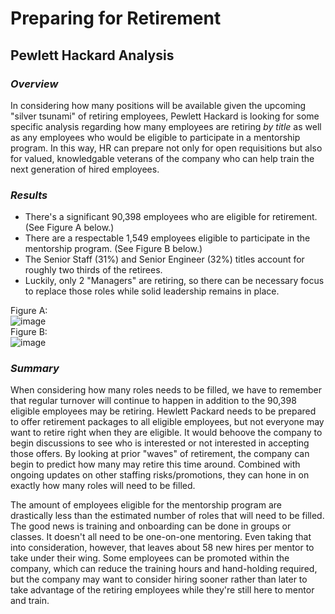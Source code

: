 # Preparing for Retirement
## Pewlett Hackard Analysis
### *Overview*
In considering how many positions will be available given the upcoming "silver tsunami" of retiring employees, Pewlett Hackard is looking for some specific analysis regarding how many employees are retiring *by title* as well as any employees who would be eligible to participate in a mentorship program. In this way, HR can prepare not only for open requisitions but also for valued, knowledgable veterans of the company who can help train the next generation of hired employees.
### *Results*
* There's a significant 90,398 employees who are eligible for retirement. (See Figure A below.)
* There are a respectable 1,549 employees eligible to participate in the mentorship program. (See Figure B below.)
* The Senior Staff (31%) and Senior Engineer (32%) titles account for roughly two thirds of the retirees.
* Luckily, only 2 "Managers" are retiring, so there can be necessary focus to replace those roles while solid leadership remains in place.

Figure A: <br /> 
![image](https://user-images.githubusercontent.com/87578449/135729198-4143464b-20c6-42ac-b112-594b2eb1546f.png) <br /> 
Figure B: <br /> 
![image](https://user-images.githubusercontent.com/87578449/135729224-1e61ce24-7808-46ad-9219-6ced0a56d658.png) <br /> 

### *Summary*
When considering how many roles needs to be filled, we have to remember that regular turnover will continue to happen in addition to the 90,398 eligible employees may be retiring. Hewlett Packard needs to be prepared to offer retirement packages to all eligible employees, but not everyone may want to retire right when they are eligible. It would behoove the company to begin discussions to see who is interested or not interested in accepting those offers. By looking at prior "waves" of retirement, the company can begin to predict how many may retire this time around. Combined with ongoing updates on other staffing risks/promotions, they can hone in on exactly how many roles will need to be filled.

The amount of employees eligible for the mentorship program are drastically less than the estimated number of roles that will need to be filled. The good news is training and onboarding can be done in groups or classes. It doesn't all need to be one-on-one mentoring. Even taking that into consideration, however, that leaves about 58 new hires per mentor to take under their wing. Some employees can be promoted within the company, which can reduce the training hours and hand-holding required, but the company may want to consider hiring sooner rather than later to take advantage of the retiring employees while they're still here to mentor and train.
